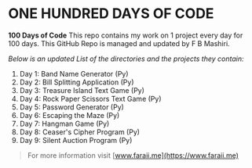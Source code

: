 # ONE HUNDRED DAYS OF CODE
**100 Days of Code**
This repo contains my work on 1 project every day for 100 days. 
This GitHub Repo is managed and updated by F B Mashiri. 

_Below is an updated List of the directories and the projects they contain:_

1. Day 1: Band Name Generator (Py)
2. Day 2: Bill Splitting Application (Py)
3. Day 3: Treasure Island Text Game (Py)
4. Day 4: Rock Paper Scissors Text Game (Py)
5. Day 5: Password Generator (Py)
6. Day 6: Escaping the Maze (Py)
7. Day 7: Hangman Game (Py)
8. Day 8: Ceaser's Cipher Program (Py)
9. Day 9: Silent Auction Program (Py)

> For more information visit [www.faraii.me](https://www.faraii.me)
> 
